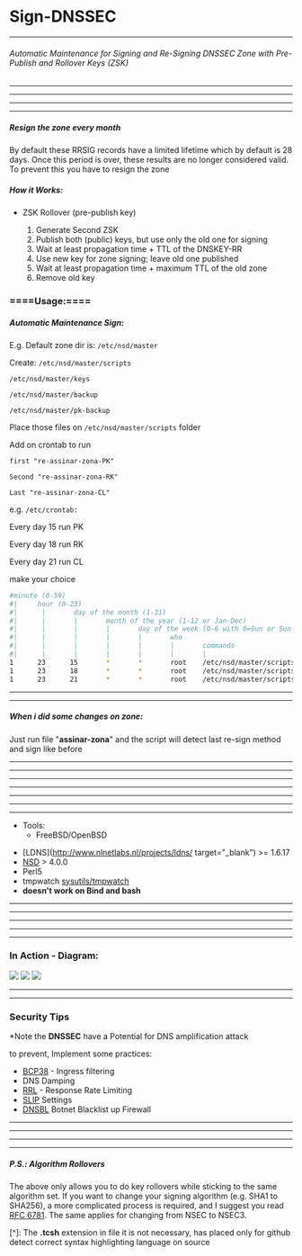 # Sign-DNSSEC
_ _ _
###### Automatic Maintenance for Signing and Re-Signing DNSSEC Zone with Pre-Publish and Rollover Keys (ZSK)

_ _ _

- - -
- - -
- - -

##### Resign the zone every month

By default these RRSIG records have a limited lifetime which by default is 28 days. Once this period is over, these results are no longer considered valid. To prevent this you have to resign the zone


##### How it Works:
- ZSK Rollover (pre-publish key)

	1. Generate Second ZSK
	2. Publish both (public) keys, but use only the old one for signing
	3. Wait at least propagation time + TTL of the DNSKEY-RR
	4. Use new key for zone signing; leave old one published
	5. Wait at least propagation time + maximum TTL of the old zone
	6. Remove old key


### ====Usage:====

##### Automatic Maintenance Sign:

E.g. Default zone dir is: `/etc/nsd/master` 

Create:
`/etc/nsd/master/scripts`

`/etc/nsd/master/keys`

`/etc/nsd/master/backup`

`/etc/nsd/master/pk-backup`

Place those files on `/etc/nsd/master/scripts` folder

Add on crontab to run

`first "re-assinar-zona-PK"`

`Second "re-assinar-zona-RK"`

`Last "re-assinar-zona-CL"`

e.g. `/etc/crontab:`

Every day 15 run PK

Every day 18 run RK

Every day 21 run CL

make your choice

```bash
#minute (0-59)
#|	   hour (0-23)
#|      |       day of the month (1-31)
#|      |       |       month of the year (1-12 or Jan-Dec)
#|      |       |       |       day of the week (0-6 with 0=Sun or Sun-Sat)
#|      |       |       |       |       who
#|      |       |       |       |       |       commands
#|      |       |       |       |       |       |
1      23      15       *       *       root    /etc/nsd/master/scripts/re-assinar-zona-PK | mail -s "Re-Sign Zone PK" root
1      23      18       *       *       root    /etc/nsd/master/scripts/re-assinar-zona-RK | mail -s "Re-sign Zone RK" root
1      23      21       *       *       root    /etc/nsd/master/scripts/re-assinar-zona-CL | mail -s "Re-sign Zone Clean" root
```


- - -

- - -
##### When i did some changes on zone:

Just run file "**assinar-zona**" and the script will detect last re-sign method and sign like before
- - -
- - -
- - -
- - -
- - -
- - -

* * *

* Tools:
	+ FreeBSD/OpenBSD
 - [LDNS](http://www.nlnetlabs.nl/projects/ldns/ target="_blank") >= 1.6.17
 - [NSD](http://www.nlnetlabs.nl/projects/nsd/) > 4.0.0
 - Perl5
 - tmpwatch [sysutils/tmpwatch](http://www.freshports.org/sysutils/tmpwatch/)
 - **doesn't work on Bind and bash**

* * *

- - -
- - -
- - -
- - -
### In Action - Diagram:
![](http://wekers.org/git/dnssec-pk.jpg)
![](http://wekers.org/git/dnssec-rk.jpg)
![](http://wekers.org/git/dnssec-cl.jpg)


- - -
- - -

### Security Tips

*Note the ****DNSSEC**** have a Potential for DNS amplification attack

to prevent, Implement some practices:


- [BCP38](http://tools.ietf.org/html/bcp38) - Ingress filtering 
- DNS Damping
- [RRL](http://www.nlnetlabs.nl/blog/2012/10/11/nsd-ratelimit/) - Response Rate Limiting
- [SLIP](https://www.nlnetlabs.nl/blog/2013/09/16/rrl-slip-and-response-spoofing/) Settings
- [DNSBL](http://lists.blocklist.de/lists/) Botnet Blacklist up Firewall

- - -
- - -
- - -
- - -

##### P.S.: Algorithm Rollovers

The above only allows you to do key rollovers while sticking to the same algorithm set. If you want to change your signing algorithm (e.g. SHA1 to SHA256), a more complicated process is required, and I suggest you read [RFC 6781](http://tools.ietf.org/html/rfc6781#section-4.1.4). The same applies for changing from NSEC to NSEC3.


[^]: The **.tcsh** extension in file it is not necessary, has placed only for github detect correct syntax highlighting language on source
